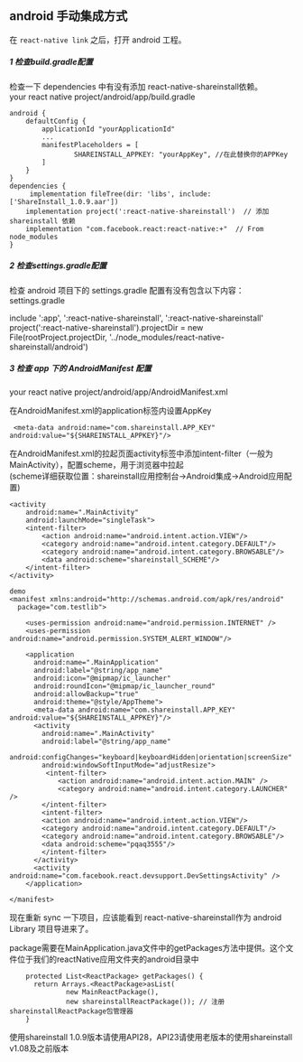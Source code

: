 ## android 手动集成方式
在 `react-native link` 之后，打开 android 工程。

##### 1 检查build.gradle配置
检查一下 dependencies 中有没有添加 react-native-shareinstall依赖。  
your react native project/android/app/build.gradle


````
android {
    defaultConfig {
        applicationId "yourApplicationId"
        ...
        manifestPlaceholders = [
                SHAREINSTALL_APPKEY: "yourAppKey", //在此替换你的APPKey
        ]
    }
}
dependencies {
     implementation fileTree(dir: 'libs', include: ['ShareInstall_1.0.9.aar'])
    implementation project(':react-native-shareinstall')  // 添加 shareinstall 依赖
    implementation "com.facebook.react:react-native:+"  // From node_modules
}
````

##### 2 检查settings.gradle配置
检查 android 项目下的 settings.gradle 配置有没有包含以下内容：  
settings.gradle  

include ':app', ':react-native-shareinstall', ':react-native-shareinstall'
project(':react-native-shareinstall').projectDir = new File(rootProject.projectDir, '../node_modules/react-native-shareinstall/android')

##### 3 检查 app 下的 AndroidManifest 配置
your react native project/android/app/AndroidManifest.xml

在AndroidManifest.xml的application标签内设置AppKey  
```
 <meta-data android:name="com.shareinstall.APP_KEY" android:value="${SHAREINSTALL_APPKEY}"/>

```

在AndroidManifest.xml的拉起页面activity标签中添加intent-filter（一般为MainActivity），配置scheme，用于浏览器中拉起  
(scheme详细获取位置：shareinstall应用控制台->Android集成->Android应用配置)  

```
<activity
    android:name=".MainActivity"
    android:launchMode="singleTask">
    <intent-filter>
        <action android:name="android.intent.action.VIEW"/>
        <category android:name="android.intent.category.DEFAULT"/>
        <category android:name="android.intent.category.BROWSABLE"/>
        <data android:scheme="shareinstall_SCHEME"/>
    </intent-filter>
</activity>

demo
<manifest xmlns:android="http://schemas.android.com/apk/res/android"
  package="com.testlib">

    <uses-permission android:name="android.permission.INTERNET" />
    <uses-permission android:name="android.permission.SYSTEM_ALERT_WINDOW"/>

    <application
      android:name=".MainApplication"
      android:label="@string/app_name"
      android:icon="@mipmap/ic_launcher"
      android:roundIcon="@mipmap/ic_launcher_round"
      android:allowBackup="true"
      android:theme="@style/AppTheme">
      <meta-data android:name="com.shareinstall.APP_KEY" android:value="${SHAREINSTALL_APPKEY}"/>
      <activity
        android:name=".MainActivity"
        android:label="@string/app_name"
        android:configChanges="keyboard|keyboardHidden|orientation|screenSize"
        android:windowSoftInputMode="adjustResize">
         <intent-filter>
            <action android:name="android.intent.action.MAIN" />
            <category android:name="android.intent.category.LAUNCHER" />
        </intent-filter>
        <intent-filter>
        <action android:name="android.intent.action.VIEW"/>
        <category android:name="android.intent.category.DEFAULT"/>
        <category android:name="android.intent.category.BROWSABLE"/>
        <data android:scheme="pqaq3555"/>
        </intent-filter>
      </activity>
      <activity android:name="com.facebook.react.devsupport.DevSettingsActivity" />
    </application>

</manifest>

```

现在重新 sync 一下项目，应该能看到 react-native-shareinstall作为 android Library 项目导进来了。  


package需要在MainApplication.java文件中的getPackages方法中提供。这个文件位于我们的reactNative应用文件夹的android目录中
```
    protected List<ReactPackage> getPackages() {
      return Arrays.<ReactPackage>asList(
              new MainReactPackage(),
              new shareinstallReactPackage()); // 注册shareinstallReactPackage包管理器
    }

```

使用shareinstall 1.0.9版本请使用API28，API23请使用老版本的使用shareinstall v1.08及之前版本